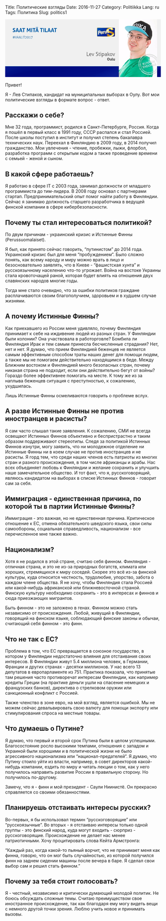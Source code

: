 Title: Политические взгляды
Date: 2016-11-27
Category: Politiikka
Lang: ru
Tags: Политика
Slug: politics1

![](https://raw.githubusercontent.com/lstipakov/blog/master/content/jytkynaattori.jpg)

Привет!

Я - Лев Стипаков, кандидат на муниципальных выборах в Оулу. Вот мои политические взгляды в формате вопрос - ответ.

Расскажи о себе?
----------------

Мне 32 года, программист, родился в Санкт-Петербурге, Россия. Когда я пошёл в первый класс в 1991 году, СССР распался и стал Россией.  После школы поступил в институт и получил степень бакалавра технических наук. Переехал в Финляндию в 2009 году, в 2014 получил гражданство. Мои увлечения - чтение, пробежки, лыжи, флорбол, разработка программ с открытым кодом а также проведение времени с семьей - женой и сыном.

В какой сфере работаешь?
------------------------

Я работаю в сфере IT с 2003 года, занимал должности от младшего программиста до тим-лидера. В 2008 году основал с партнерами стартап. Предпринимательский опыт помог найти работу в Финляндии. Сейчас я занимаю должность старшего разработчика в ведущей финской компании в сфере кибербезопасности.

Почему ты стал интересоваться политикой?
----------------------------------------

По двум причинам - украинский кризис и Истинные Финны (Perussuomalaiset). 

Я был, как принято сейчас говорить, “путинистом” до 2014 года. Украинский кризис был для меня “пробуждением”. Было сложно понять, как всему народу и миру можно врать в лицо и безосновательно заявлять, что в Киеве - “фашистская хунта” и русскоязычному населению что-то угрожает.  Война на востоке Украины стала кровоточащей раной, которая будет влиять на отношения двух славянских народов многие годы.

Тогда мне стало очевидно, что за ошибки политиков граждане расплачиваются своим благополучием, здоровьем и в худшем случае жизнями.

А почему Истинные Финны?
------------------------

Как приехавшего из России меня удивляло, почему Финляндия принимает к себе на иждивение людей из разных стран. У Финляндии были колонии? Она участвовала в работорговле? Бомбила ли Финляндия Ирак и тем самым принесла бесчисленные страдания? Нет, нет и нет. Я думаю, что прием Финляндией беженцев не является самым эффективным способом траты наших денег для помощи людям, а также мы не помогаем действительно находящимся в беде. Между Ближним востоком и Финляндией много безопасных стран, почему никакая страна не подходит, если они действительно бегут от войны? Гораздо более эффективнее помогать на месте. К тому же из за наплыва беженцев ситуация с преступностью, к сожалению, ухудшилась.

Лишь Истинные Финны осмеливаются говорить о проблеме вслух. 

А разве Истинные Финны не против иностранцев и расисты?
-------------------------------------------------------

Я сам часто слышал такие заявления. К сожалению, СМИ не всегда освещают Истинных Финнов объективно и беспристрастно и таким образом поддерживают стереотипы. Следя за политикой Истинных Финнов изнутри, могу заявить, что ни молодежное отделение ни Истинные Финны ни в коем случае не против иностранцев и не расисты. Я горд тем, что среди наших членов есть патриоты из многих стран и разного происхождения, в том числе африканцы и арабы. Нас всех объединяет любовь к Финляндии и желание сохранить и улучшить наше замечательное общество. И тот факт, что я, русскоговорящий, являюсь кандидатом на выборах в списке Истинных Финнов - говорит сам за себя.

Иммиграция - единственная причина, по которой ты в партии Истинные Финны?
-------------------------------------------------------------------------

Иммиграция - это важная, но не единственная причина. Критическое отношение к ЕС, отмена обязательного шведского языка, свои силы самообороны, социальная справедливость, национализм - все перечисленное мне также важно.

Национализм?
------------

Хотя я не родился в этой стране, считаю себя финном. Финляндия - отличная страна, и это не из-за природных богатств, климата или хороших, стремящихся к миру соседей. Скорее это всё из-за финской культуры, куда относится честность, трудолюбие, упорство, забота о каждом члене общества. Я не хочу, чтобы Финляндия стала Россией или какой-нибудь африканской или ближневосточной страной. Финскую культуру необходимо сохранить - это в интересах и финнов и сюда приезжающих мигрантов.

Быть финном - это не заложено в генах. Финном можно стать независимо от происхождения. Любой, живущий в Финляндии, говорящий на финском языке, соблюдающий финские законы и обычаи, считающий себя финном - это финн.

Что не так с ЕС?
----------------

Проблема в том, что ЕС превращается в союзное государство, в котором у Финляндии недостаточно влияния для отстаивания своих интересов. В Финляндии живут 5.4 миллиона человек, в Германии, Франции и других странах - десятки миллионов. У нас всего 13 депутатов в европарламенте из 751. Практика показала, что принятые там решения часто противоречат интересам Финляндии, как например кредиты Греции (на практике деньги ушли на спасение немецких и французских банков), директива о стрелковом оружии или санкционный конфликт с Россией.

Также членство в зоне евро, на мой взгляд, является ошибкой. Мы не можем сейчас девальвировать свою валюту для помощи экспорту или стимулирования спроса на местные товары.

Что думаешь о Путине?
---------------------

Я думаю, что первый и второй срок Путина были в целом успешными. Благосостояние росло высокими темпами, отношения с западом и Украиной были хорошими и в политической жизни не было агрессивного национализма или “национал-предателей”. Я думаю, что Путину стоило уйти из власти, например, в совет директоров какой-нибудь компании, ездить по миру и читать лекции о том, как у него получилось направить развитие России в правильную сторону. Но получилось по-другому.

Замечу, что я - финн и мой президент - Саули Ниинистё. Он прекрасно справляется со своими обязанностями.

Планируешь отстаивать интересы русских?
---------------------------------------

Во-первых, я бы использовал термин “русскоговорящие” или “русскоязычные”. Во вторых - я отстаиваю интересы только одной группы - это финский народ, куда могут входить - сюрприз - русскоговорящие. Происхождение не делает нас менее патриотичными. Хочу процитировать слова Кейта Армстронга:

“Каждый раз, когда какой-то пьяный ворчит, что не принимает меня как финна, говорю, что он мог быть случайностью, из которой получился финн на заднем сидении машины после вечера в баре. Я сделал свои выбор сам и решил стать финном.”

Почему за тебя стоит голосовать?
--------------------------------

Я - честный, независимо и критически думающий молодой политик. Не боюсь обсуждать сложные темы. Считаю преимуществом свое иностранное происхождение, так как благодаря ему могу видеть вещи с немного другой точки зрения. Люблю учить новое и принимать вызовы.
